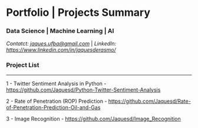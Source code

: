 # Portfolio | Projects Summary 

### Data Science | Machine Learning | AI 

*Contatct: jaques.ufba@gmail.com* | *LinkedIn: https://www.linkedin.com/in/jaquesderasmo/*


### Project List
---


1 - Twitter Sentiment Analysis in Python - https://github.com/Jaquesd/Python-Twitter-Sentiment-Analysis

2 - Rate of Penetration (ROP) Prediction - https://github.com/Jaquesd/Rate-of-Penetration-Prediction-Oil-and-Gas

3 - Image Recognition - https://github.com/Jaquesd/Image_Recognition
